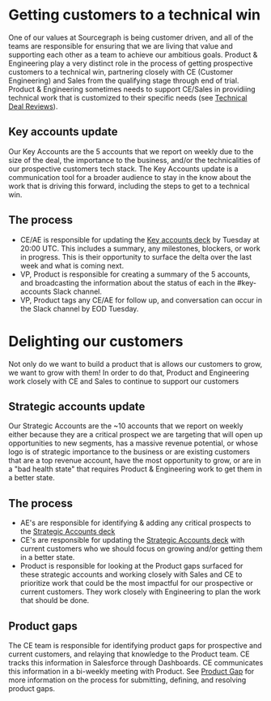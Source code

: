 # Getting customers to a technical win

One of our values at Sourcegraph is being customer driven, and all of the teams are responsible for ensuring that we are living that value and supporting each other as a team to achieve our ambitious goals. Product & Engineering play a very distinct role in the process of getting prospective customers to a technical win, partnering closely with CE (Customer Engineering) and Sales from the qualifying stage through end of trial. Product & Engineering sometimes needs to support CE/Sales in providiing technical work that is customized to their specific needs (see [Technical Deal Reviews](../../../ce/working-with-customers.md/#technical-deal-reviews)).

## Key accounts update

Our Key Accounts are the 5 accounts that we report on weekly due to the size of the deal, the importance to the business, and/or the technicalities of our prospective customers tech stack. The Key Accounts update is a communication tool for a broader audience to stay in the know about the work that is driving this forward, including the steps to get to a technical win.

## The process

- CE/AE is responsible for updating the [Key accounts deck](https://docs.google.com/presentation/d/18hw513mX3ssA9isQdGdnmrt5-BIN4TRMpjkSaodTEuw/edit#slide=id.gf03521df2b_0_0) by Tuesday at 20:00 UTC. This includes a summary, any milestones, blockers, or work in progress. This is their opportunity to surface the delta over the last week and what is coming next.
- VP, Product is responsible for creating a summary of the 5 accounts, and broadcasting the information about the status of each in the #key-accounts Slack channel.
- VP, Product tags any CE/AE for follow up, and conversation can occur in the Slack channel by EOD Tuesday.

# Delighting our customers

Not only do we want to build a product that is allows our customers to grow, we want to grow with them! In order to do that, Product and Engineering work closely with CE and Sales to continue to support our customers

## Strategic accounts update

Our Strategic Accounts are the ~10 accounts that we report on weekly either because they are a critical prospect we are targeting that will open up opportunities to new segments, has a massive revenue potential, or whose logo is of strategic importance to the business or are existing customers that are a top revenue account, have the most opportunity to grow, or are in a "bad health state" that requires Product & Engineering work to get them in a better state.

## The process

- AE's are responsible for identifying & adding any critical prospects to the [Strategic Accounts deck](https://docs.google.com/presentation/d/1vZ2tgLRUwYbkrn6AyE-hE4iSy6TnlUuyC1JTg7MRRpw/edit#slide=id.g7d2aea8729_0_0)
- CE's are responsible for updating the [Strategic Accounts deck](https://docs.google.com/presentation/d/1vZ2tgLRUwYbkrn6AyE-hE4iSy6TnlUuyC1JTg7MRRpw/edit#slide=id.g7d2aea8729_0_0) with current customers who we should focus on growing and/or getting them in a better state.
- Product is responsible for looking at the Product gaps surfaced for these strategic accounts and working closely with Sales and CE to prioritize work that could be the most impactful for our prospective or current customers. They work closely with Engineering to plan the work that should be done.

## Product gaps

The CE team is responsible for identifying product gaps for prospective and current customers, and relaying that knowledge to the Product team. CE tracks this information in Salesforce through Dashboards. CE communicates this information in a bi-weekly meeting with Product. See [Product Gap](../surfacing_product_feedback.md/#what-is-a-product-gap) for more information on the process for submitting, defining, and resolving product gaps.
